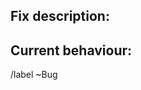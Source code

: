 ## Fix description:
<!-- Write a short summary of how the branch fixes the bug. -->
## Current behaviour:
<!-- Confirm that the branch achieves the expected behaviour from the bug issue. -->

/label ~Bug